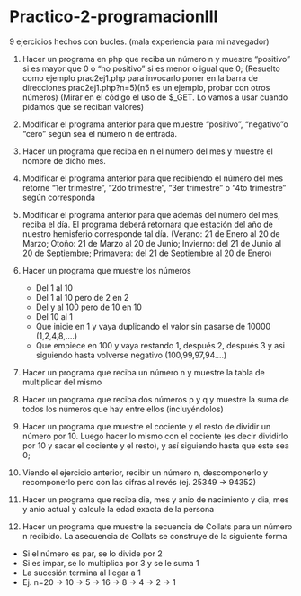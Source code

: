 # Practico-2-programacionIII
9 ejercicios hechos con bucles. (mala experiencia para mi navegador)
1. Hacer un programa en php que reciba un número n y muestre “positivo” si es mayor que 0 o “no positivo” si es menor o igual que 0; (Resuelto como ejemplo prac2ej1.php para invocarlo poner en la barra de direcciones prac2ej1.php?n=5)(n5 es un ejemplo, probar con otros números) (Mirar en el código el uso de $_GET. Lo vamos a usar cuando pidamos que se reciban valores)
2. Modificar el programa anterior para que muestre “positivo”, “negativo”o “cero” según sea el número n de entrada.
3. Hacer un programa que reciba en n el número del mes y muestre el nombre de dicho mes.
4. Modificar el programa anterior para que recibiendo el número del mes retorne “1er trimestre”, “2do trimestre”, “3er trimestre” o “4to trimestre” según corresponda
5. Modificar el programa anterior para que además del número del mes, reciba el día. El programa deberá retornara que estación del año de nuestro hemisferio corresponde tal día. (Verano: 21 de Enero al 20 de Marzo; Otoño: 21 de Marzo al 20 de Junio; Invierno: del 21 de Junio al 20 de Septiembre; Primavera: del 21 de Septiembre al 20 de Enero)
6. Hacer un programa que muestre los números
   * Del 1 al 10
   * Del 1 al 10 pero de 2 en 2
   * Del y al 100 pero de 10 en 10
   * Del 10 al 1
   * Que inicie en 1 y vaya duplicando el valor sin pasarse de 10000 (1,2,4,8,….)
   * Que empiece en 100 y vaya restando 1, después 2, después 3 y asi siguiendo hasta volverse negativo (100,99,97,94….)

7. Hacer un programa que reciba un número n y muestre la tabla de multiplicar del mismo
8. Hacer un programa que reciba dos números p y q y muestre la suma de todos los números que hay entre ellos (incluyéndolos)
9. Hacer un programa que muestre el cociente y el resto de dividir un número por 10. Luego hacer lo mismo con el cociente (es decir dividirlo por 10 y sacar el cociente y el resto), y así siguiendo hasta que este sea 0;
10. Viendo el ejercicio anterior, recibir un número n, descomponerlo y recomponerlo pero con las cifras al revés (ej. 25349 -> 94352)
11. Hacer un programa que reciba dia, mes y anio de nacimiento y dia, mes y anio actual y calcule la edad exacta de la persona
12. Hacer un programa que muestre la secuencia de Collats para un número n recibido. La asecuencia de Collats se construye de la siguiente forma
  * Si el número es par, se lo divide por 2
  * Si es impar, se lo multiplica por 3 y se le suma 1
  * La sucesión termina al llegar a 1
  * Ej. n=20 -> 10 -> 5 -> 16 -> 8 -> 4 -> 2 -> 1
